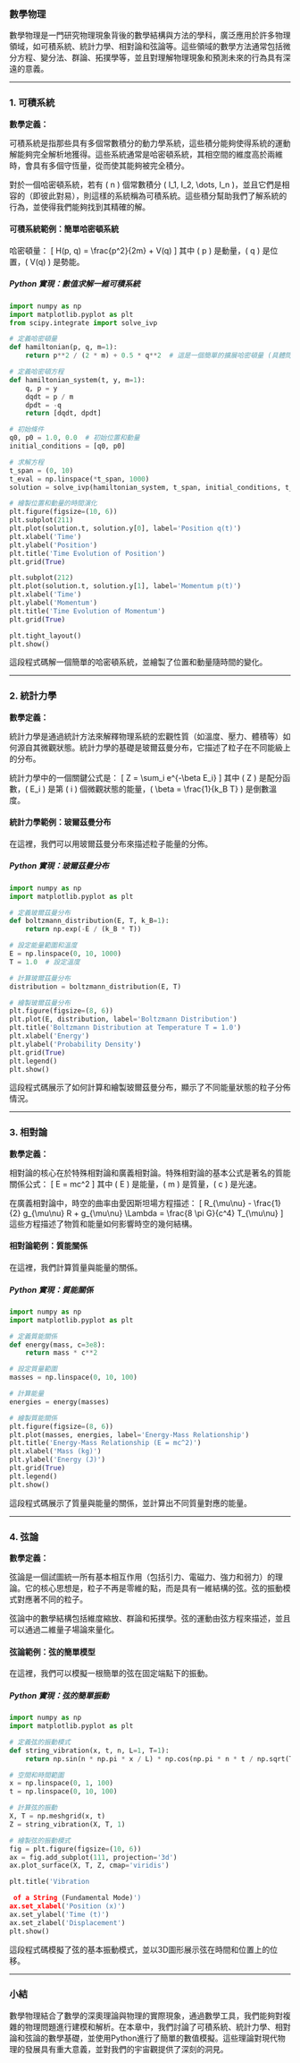 ### 數學物理

數學物理是一門研究物理現象背後的數學結構與方法的學科，廣泛應用於許多物理領域，如可積系統、統計力學、相對論和弦論等。這些領域的數學方法通常包括微分方程、變分法、群論、拓撲學等，並且對理解物理現象和預測未來的行為具有深遠的意義。

---

### 1. 可積系統

**數學定義：**

可積系統是指那些具有多個常數積分的動力學系統，這些積分能夠使得系統的運動解能夠完全解析地獲得。這些系統通常是哈密頓系統，其相空間的維度高於兩維時，會具有多個守恆量，從而使其能夠被完全積分。

對於一個哈密頓系統，若有 \( n \) 個常數積分 \( I_1, I_2, \dots, I_n \)，並且它們是相容的（即彼此對易），則這樣的系統稱為可積系統。這些積分幫助我們了解系統的行為，並使得我們能夠找到其精確的解。

#### 可積系統範例：簡單哈密頓系統

哈密頓量：
\[
H(p, q) = \frac{p^2}{2m} + V(q)
\]
其中 \( p \) 是動量，\( q \) 是位置，\( V(q) \) 是勢能。

##### Python 實現：數值求解一維可積系統

```python
import numpy as np
import matplotlib.pyplot as plt
from scipy.integrate import solve_ivp

# 定義哈密頓量
def hamiltonian(p, q, m=1):
    return p**2 / (2 * m) + 0.5 * q**2  # 這是一個簡單的擴展哈密頓量 (具體問題中可依實際需求更改)

# 定義哈密頓方程
def hamiltonian_system(t, y, m=1):
    q, p = y
    dqdt = p / m
    dpdt = -q
    return [dqdt, dpdt]

# 初始條件
q0, p0 = 1.0, 0.0  # 初始位置和動量
initial_conditions = [q0, p0]

# 求解方程
t_span = (0, 10)
t_eval = np.linspace(*t_span, 1000)
solution = solve_ivp(hamiltonian_system, t_span, initial_conditions, t_eval=t_eval)

# 繪製位置和動量的時間演化
plt.figure(figsize=(10, 6))
plt.subplot(211)
plt.plot(solution.t, solution.y[0], label='Position q(t)')
plt.xlabel('Time')
plt.ylabel('Position')
plt.title('Time Evolution of Position')
plt.grid(True)

plt.subplot(212)
plt.plot(solution.t, solution.y[1], label='Momentum p(t)')
plt.xlabel('Time')
plt.ylabel('Momentum')
plt.title('Time Evolution of Momentum')
plt.grid(True)

plt.tight_layout()
plt.show()
```

這段程式碼解一個簡單的哈密頓系統，並繪製了位置和動量隨時間的變化。

---

### 2. 統計力學

**數學定義：**

統計力學是通過統計方法來解釋物理系統的宏觀性質（如溫度、壓力、體積等）如何源自其微觀狀態。統計力學的基礎是玻爾茲曼分布，它描述了粒子在不同能級上的分布。

統計力學中的一個關鍵公式是：
\[
Z = \sum_i e^{-\beta E_i}
\]
其中 \( Z \) 是配分函數，\( E_i \) 是第 \( i \) 個微觀狀態的能量，\( \beta = \frac{1}{k_B T} \) 是倒數溫度。

#### 統計力學範例：玻爾茲曼分布

在這裡，我們可以用玻爾茲曼分布來描述粒子能量的分佈。

##### Python 實現：玻爾茲曼分布

```python
import numpy as np
import matplotlib.pyplot as plt

# 定義玻爾茲曼分布
def boltzmann_distribution(E, T, k_B=1):
    return np.exp(-E / (k_B * T))

# 設定能量範圍和溫度
E = np.linspace(0, 10, 1000)
T = 1.0  # 設定溫度

# 計算玻爾茲曼分布
distribution = boltzmann_distribution(E, T)

# 繪製玻爾茲曼分布
plt.figure(figsize=(8, 6))
plt.plot(E, distribution, label='Boltzmann Distribution')
plt.title('Boltzmann Distribution at Temperature T = 1.0')
plt.xlabel('Energy')
plt.ylabel('Probability Density')
plt.grid(True)
plt.legend()
plt.show()
```

這段程式碼展示了如何計算和繪製玻爾茲曼分布，顯示了不同能量狀態的粒子分佈情況。

---

### 3. 相對論

**數學定義：**

相對論的核心在於特殊相對論和廣義相對論。特殊相對論的基本公式是著名的質能關係公式：
\[
E = mc^2
\]
其中 \( E \) 是能量，\( m \) 是質量，\( c \) 是光速。

在廣義相對論中，時空的曲率由愛因斯坦場方程描述：
\[
R_{\mu\nu} - \frac{1}{2} g_{\mu\nu} R + g_{\mu\nu} \Lambda = \frac{8 \pi G}{c^4} T_{\mu\nu}
\]
這些方程描述了物質和能量如何影響時空的幾何結構。

#### 相對論範例：質能關係

在這裡，我們計算質量與能量的關係。

##### Python 實現：質能關係

```python
import numpy as np
import matplotlib.pyplot as plt

# 定義質能關係
def energy(mass, c=3e8):
    return mass * c**2

# 設定質量範圍
masses = np.linspace(0, 10, 100)

# 計算能量
energies = energy(masses)

# 繪製質能關係
plt.figure(figsize=(8, 6))
plt.plot(masses, energies, label='Energy-Mass Relationship')
plt.title('Energy-Mass Relationship (E = mc^2)')
plt.xlabel('Mass (kg)')
plt.ylabel('Energy (J)')
plt.grid(True)
plt.legend()
plt.show()
```

這段程式碼展示了質量與能量的關係，並計算出不同質量對應的能量。

---

### 4. 弦論

**數學定義：**

弦論是一個試圖統一所有基本相互作用（包括引力、電磁力、強力和弱力）的理論。它的核心思想是，粒子不再是零維的點，而是具有一維結構的弦。弦的振動模式對應著不同的粒子。

弦論中的數學結構包括維度縮放、群論和拓撲學。弦的運動由弦方程來描述，並且可以通過二維量子場論來量化。

#### 弦論範例：弦的簡單模型

在這裡，我們可以模擬一根簡單的弦在固定端點下的振動。

##### Python 實現：弦的簡單振動

```python
import numpy as np
import matplotlib.pyplot as plt

# 定義弦的振動模式
def string_vibration(x, t, n, L=1, T=1):
    return np.sin(n * np.pi * x / L) * np.cos(np.pi * n * t / np.sqrt(T * 1))

# 空間和時間範圍
x = np.linspace(0, 1, 100)
t = np.linspace(0, 10, 100)

# 計算弦的振動
X, T = np.meshgrid(x, t)
Z = string_vibration(X, T, 1)

# 繪製弦的振動模式
fig = plt.figure(figsize=(10, 6))
ax = fig.add_subplot(111, projection='3d')
ax.plot_surface(X, T, Z, cmap='viridis')

plt.title('Vibration

 of a String (Fundamental Mode)')
ax.set_xlabel('Position (x)')
ax.set_ylabel('Time (t)')
ax.set_zlabel('Displacement')
plt.show()
```

這段程式碼模擬了弦的基本振動模式，並以3D圖形展示弦在時間和位置上的位移。

---

### 小結

數學物理結合了數學的深奧理論與物理的實際現象，通過數學工具，我們能夠對複雜的物理問題進行建模和解析。在本章中，我們討論了可積系統、統計力學、相對論和弦論的數學基礎，並使用Python進行了簡單的數值模擬。這些理論對現代物理的發展具有重大意義，並對我們的宇宙觀提供了深刻的洞見。
